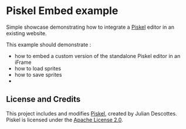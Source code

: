Piskel Embed example
====================

Simple showcase demonstrating how to integrate a [Piskel](https://github.com/juliandescottes/piskel) editor in an existing website.

This example should demonstrate : 
- how to embed a custom version of the standalone Piskel editor in an iFrame
- how to load sprites
- how to save sprites
- 
## License and Credits

This project includes and modifies [Piskel](https://github.com/piskelapp/piskel), created by Julian Descottes.  
Piskel is licensed under the [Apache License 2.0](https://www.apache.org/licenses/LICENSE-2.0).
